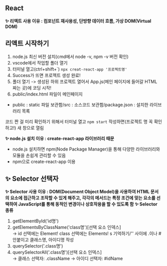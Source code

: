 ## React <br>
**✨ 리액트 사용 이유 : 컴포넌트 재사용성, 단방향 데이터 흐름, 가상 DOM(Virtual DOM)**

## **리액트 시작하기**
1. node.js 최신 버전 설치(cmd에서 node -v, npm -v 버전 확인)
2. vscode에서 작업할 폴더 열기
3. 터미널 열고(ctrl+shift+`) ```npx creat-react-app '프로젝트명'```
4. Success가 뜨면 프로젝트 생성 완료!
5. 폴더 열기 -> 생성된 하위 프로젝트 열어서 App.js(메인 페이지에 들어갈 HTML 짜는 곳)에 코딩 시작!
6. public/index.html 파일이 메인페이지
- public : static 파일 보관함/src : 소스코드 보관함/package.json : 설치한 라이브러리 목록

코드 짠 걸 미리 확인하기 위해서 터미널 열고 ```npm start``` 작성하면(프로젝트 명 꼭 확인하고!) 새 창으로 열림

**✨ node.js 설치 이유 : create-react-app 라이브러리 때문**
- node.js 설치하면 npm(Node Package Manager)을 통해 다양한 라이브러리와 모듈을 손쉽게 관리할 수 있음
- npm으로 create-react-app 이용


## **✨ Selector 선택자** <br>
**✨ Selector 사용 이유 : DOM(Document Object Model)을 사용하여 HTML 문서의 요소에 접근하고 조작할 수 있게 해주고, 각각의 메서드는 특정 조건에 맞는 요소를 선택하여 JavaScript를 통해 동적인 변경이나 상호작용을 할 수 있도록 함**
**✨ Selector 종류** <br>
1. getElementById('id명')
2. getElementsByClassName('class명')[선택 요소 인덱스] <br>
-> id 선택에는 Element! class 선택에는 Elements! s 기억하기/'' 사이에 .이나 # 안붙이고 클래스명, 아이디명 작성
3. querySelector('.class명')
4. querySelectorAll('.class명')[선택 요소 인덱스] <br>
-> 클래스 선택자: .className
-> 아이디 선택자: #idName
  
